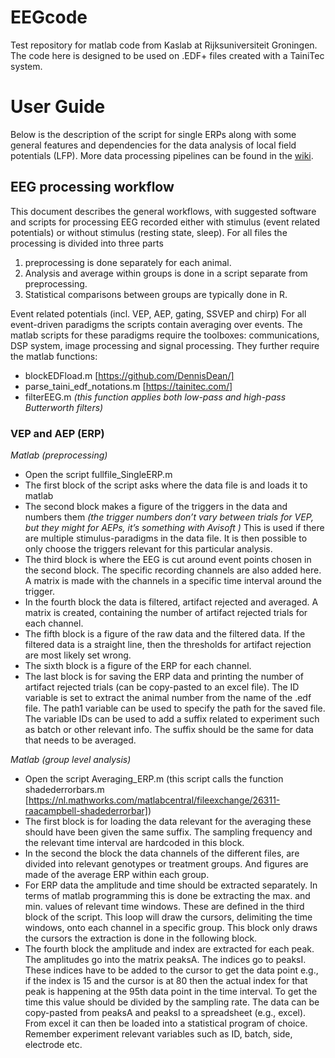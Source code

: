 # EEGcode
Test repository for matlab code from Kaslab at Rijksuniversiteit Groningen. 
The code here is designed to be used on .EDF+ files created with a TainiTec system.

# User Guide
Below is the description of the script for single ERPs along with some general features and dependencies for the data analysis of local field potentials (LFP). More data processing pipelines can be found in the [wiki](https://github.com/FrejaGam/EEGcode/wiki).

## EEG processing workflow
This document describes the general workflows, with suggested software and scripts for processing EEG recorded either with stimulus (event related potentials) or without stimulus (resting state, sleep).
For all files the processing is divided into three parts
1.	preprocessing is done separately for each animal.
2.	Analysis and average within groups is done in a script separate from preprocessing.
3.	Statistical comparisons between groups are typically done in R.

Event related potentials (incl. VEP, AEP, gating, SSVEP and chirp)
For all event-driven paradigms the scripts contain averaging over events.
The matlab scripts for these paradigms require the toolboxes: communications, DSP system, image processing and signal processing.
They further require the matlab functions: 
- blockEDFload.m [https://github.com/DennisDean/]
- parse_taini_edf_notations.m [https://tainitec.com/]
- filterEEG.m *(this function applies both low-pass and high-pass Butterworth filters)*

### VEP and AEP (ERP)
*Matlab (preprocessing)*
- Open the script fullfile_SingleERP.m
- The first block of the script asks where the data file is and loads it to matlab
- The second block makes a figure of the triggers in the data and numbers them *(the trigger numbers don’t vary between trials for VEP, but they might for AEPs, it’s something with Avisoft )*
This is used if there are multiple stimulus-paradigms in the data file. It is then possible to only choose the triggers relevant for this particular analysis.
- The third block is where the EEG is cut around event points chosen in the second block. The specific recording channels are also added here. A matrix is made with the channels in a specific time interval around the trigger.
- In the fourth block the data is filtered, artifact rejected and averaged. A matrix is created, containing the number of artifact rejected trials for each channel.
- The fifth block is a figure of the raw data and the filtered data. If the filtered data is a straight line, then the thresholds for artifact rejection are most likely set wrong.
- The sixth block is a figure of the ERP for each channel.
- The last block is for saving the ERP data and printing the number of artifact rejected trials (can be copy-pasted to an excel file). The ID variable is set to extract the animal number from the name of the .edf file. The path1 variable can be used to specify the path for the saved file. The variable IDs can be used to add a suffix related to experiment such as batch or other relevant info. The suffix should be the same for data that needs to be averaged.

*Matlab (group level analysis)*
- Open the script Averaging_ERP.m (this script calls the function shadederrorbars.m [https://nl.mathworks.com/matlabcentral/fileexchange/26311-raacampbell-shadederrorbar])
- The first block is for loading the data relevant for the averaging these should have been given the same suffix. The sampling frequency and the relevant time interval are hardcoded in this block.
- In the second the block the data channels of the different files, are divided into relevant genotypes or treatment groups. And figures are made of the average ERP within each group.
- For ERP data the amplitude and time should be extracted separately. In terms of matlab programming this is done be extracting the max. and min. values of relevant time windows. These are defined in the third block of the script. This loop will draw the cursors, delimiting the time windows, onto each channel in a specific group. This block only draws the cursors the extraction is done in the following block.
- The fourth block the amplitude and index are extracted for each peak. The amplitudes go into the matrix peaksA. The indices go to peaksI. 
These indices have to be added to the cursor to get the data point e.g., if the index is 15 and the cursor is at 80 then the actual index for that peak is happening at the 95th data point in the time interval. To get the time this value should be divided by the sampling rate.
The data can be copy-pasted from peaksA and peaksI to a spreadsheet (e.g., excel). From excel it can then be loaded into a statistical program of choice. 
Remember experiment relevant variables such as ID, batch, side, electrode etc.

